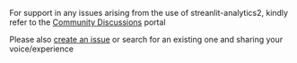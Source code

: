 For support in any issues arising from the use of streanlit-analytics2, kindly refer to the [Community Discussions](https://github.com/444B/streamlit-analytics2/discussions) portal  

Please also [create an issue](https://github.com/444B/streamlit-analytics2/issues/new/choose) or search for an existing one and sharing your voice/experience